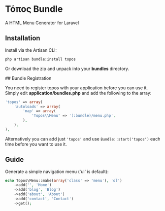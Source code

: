 # Τόπος Bundle

A HTML Menu Generator for Laravel

## Installation

Install via the Artisan CLI:

```sh
php artisan bundle:install topos
```

Or download the zip and unpack into your **bundles** directory.

## Bundle Registration

You need to register topos with your application before you can use it.  Simply edit **application/bundles.php** and add the following to the array:

```php
'topos' => array(
    'autoloads' => array(
        'map' => array(
            'Topos\\Menu' => '(:bundle)/menu.php',
        ),
    ),
),
```

Alternatively you can add just `'topos'` and use `Bundle::start('topos')` each time before you want to use it.

## Guide

Generate a simple navigation menu ('ul' is default):

```php
echo Topos\Menu::make(array('class' => 'menu'), 'ol')
    ->add('', 'Home')
    ->add('blog', 'Blog')
    ->add('about', 'About')
    ->add('contact', 'Contact')
    ->get();
```
